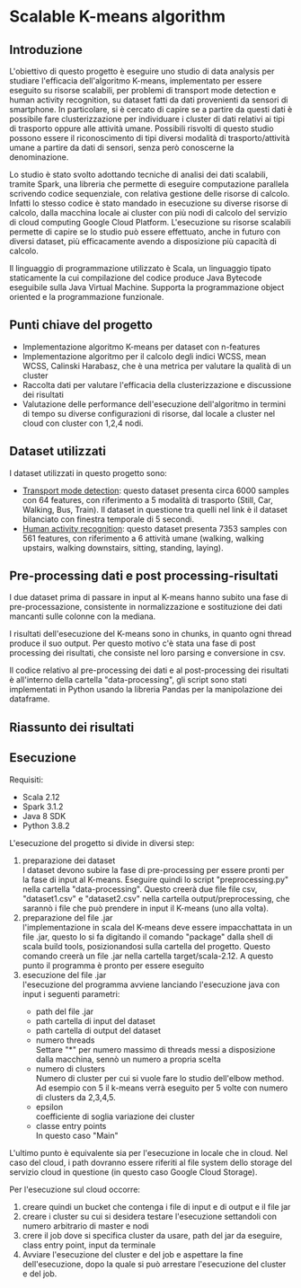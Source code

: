 # Scalable K-means algorithm 

## Introduzione
L'obiettivo di questo progetto è eseguire uno studio di data analysis per studiare l'efficacia dell'algoritmo K-means, implementato per essere eseguito su risorse scalabili, per problemi di transport mode detection e human activity recognition, su dataset fatti da dati provenienti da sensori di smartphone. 
In particolare, si è cercato di capire se a partire da questi dati è possibile fare clusterizzazione per individuare i cluster di dati relativi ai tipi di trasporto oppure alle attività umane.
Possibili risvolti di questo studio possono essere il riconoscimento di tipi diversi modalità di trasporto/attività umane a partire da dati di sensori, senza però conoscerne la denominazione. 

Lo studio è stato svolto adottando tecniche di analisi dei dati scalabili, tramite Spark, una libreria che permette di eseguire computazione parallela scrivendo codice sequenziale, con relativa gestione delle risorse di calcolo. Infatti lo stesso codice è stato mandado in esecuzione su diverse risorse di calcolo, dalla macchina locale ai cluster con più nodi di calcolo del servizio di cloud computing Google Cloud Platform. 
L'esecuzione su risorse scalabili permette di capire se lo studio può essere effettuato, anche in futuro con diversi dataset, più efficacamente avendo a disposizione più capacità di calcolo.

Il linguaggio di programmazione utilizzato è Scala, un linguaggio tipato staticamente la cui compilazione del codice produce Java Bytecode eseguibile sulla Java Virtual Machine. Supporta la programmazione object oriented e la programmazione funzionale.


## Punti chiave del progetto
<ul>
  <li> Implementazione algoritmo K-means per dataset con n-features</li>
  <li> Implementazione algoritmo per il calcolo degli indici WCSS, mean WCSS, Calinski Harabasz, che è una metrica per valutare la qualità di un cluster</li>
  <li> Raccolta dati per valutare l'efficacia della clusterizzazione e discussione dei risultati </li>
  <li> Valutazione delle performance dell'esecuzione dell'algoritmo in termini di tempo su diverse configurazioni di risorse, dal locale a cluster nel cloud con cluster con 1,2,4 nodi.
</ul>

## Dataset utilizzati
I dataset utilizzati in questo progetto sono:
<ul>
  <li><a href="http://cs.unibo.it/projects/us-tm2017/download.html">Transport mode detection</a>: questo dataset presenta circa 6000 samples con 64 features, con riferimento a 5 modalità di trasporto (Still, Car, Walking, Bus, Train). Il dataset in questione tra quelli nel link è il dataset bilanciato con finestra temporale di 5 secondi.
  <li><a href="https://www.kaggle.com/datasets/uciml/human-activity-recognition-with-smartphones">Human activity recognition</a>: questo dataset presenta 7353 samples con 561 features, con riferimento a 6 attività umane (walking, walking upstairs, walking downstairs, sitting, standing, laying).
</li>
</ul>

## Pre-processing dati e post processing-risultati
I due dataset prima di passare in input al K-means hanno subito una fase di pre-processazione, consistente in normalizzazione e sostituzione dei dati mancanti sulle colonne con la mediana.

I risultati dell'esecuzione del K-means sono in chunks, in quanto ogni thread produce il suo output. Per questo motivo c'è stata una fase di post processing dei risultati, che consiste nel loro parsing e conversione in csv.

Il codice relativo al pre-processing dei dati e al post-processing dei risultati è all'interno della cartella "data-processing", gli script sono stati implementati in Python usando la libreria Pandas per la manipolazione dei dataframe.

## Riassunto dei risultati



## Esecuzione

Requisiti:
<ul>
  <li>Scala 2.12</li>
    <li>Spark 3.1.2</li>
  <li>Java 8 SDK </li>
  <li>Python 3.8.2</li>
</ul>

L'esecuzione del progetto si divide in diversi step:
<ol>
  <li>preparazione dei dataset</li>
  I dataset devono subire la fase di pre-processing per essere pronti per la fase di input al K-means. Eseguire quindi lo script "preprocessing.py" nella cartella "data-processing". Questo creerà due file file csv, "dataset1.csv" e "dataset2.csv" nella cartella output/preprocessing, che sarannò i file che può prendere in input il K-means (uno alla volta).
  <li>preparazione del file .jar</li>
  l'implementazione in scala del K-means deve essere impacchattata in un file .jar, questo lo si fa digitando il comando "package" dalla shell di scala build tools, posizionandosi sulla cartella del progetto. Questo comando creerà un file .jar nella cartella target/scala-2.12. A questo punto il programma è pronto per essere eseguito
  <li>esecuzione del file .jar</li> l'esecuzione del programma avviene lanciando l'esecuzione java con input i seguenti parametri:
  <ul>
    <li>path del file .jar</li>
    <li> path cartella di input del dataset</li>
    <li>path cartella di output del dataset</li>
    <li>numero threads</li> Settare "*" per numero massimo di threads messi a disposizione dalla macchina, sennò un numero a propria scelta
    <li>numero di clusters</li> Numero di cluster per cui si vuole fare lo studio dell'elbow method. Ad esempio con 5 il k-means verrà eseguito per 5 volte con numero di clusters da 2,3,4,5.
    <li>epsilon</li> coefficiente di soglia variazione dei cluster
    <li>classe entry points</li> In questo caso "Main"
  </ul>
  </ol>
  
L'ultimo punto è equivalente sia per l'esecuzione in locale che in cloud. Nel caso del cloud, i path dovranno essere riferiti al file system dello storage del servizio cloud in questione (in questo caso Google Cloud Storage).

Per l'esecuzione sul cloud occorre:
<ol>
  <li>
    creare quindi un bucket che contenga i file di input e di output e il file jar
  </li>
    <li>
    creare i cluster su cui si desidera testare l'esecuzione settandoli con numero arbitrario di master e nodi
  </li>
      <li>
     crere il job dove si specifica cluster da usare, path del jar da eseguire, class entry point, input da terminale
  </li>
  <li>
    Avviare l'esecuzione del cluster e del job e aspettare la fine dell'esecuzione, dopo la quale si può arrestare l'esecuzione del cluster e del job.
  </li>
</ol>

